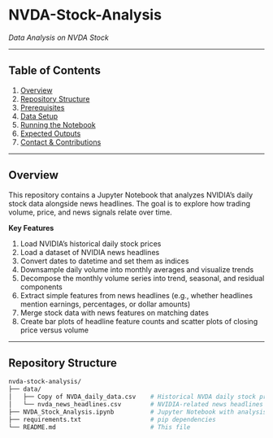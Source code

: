 # NVDA-Stock-Analysis

_Data Analysis on NVDA Stock_

---

## Table of Contents

1. [Overview](#overview)  
2. [Repository Structure](#repository-structure)  
3. [Prerequisites](#prerequisites)  
4. [Data Setup](#data-setup)  
5. [Running the Notebook](#running-the-notebook)  
6. [Expected Outputs](#expected-outputs)  
7. [Contact & Contributions](#contact--contributions)  

---

## Overview

This repository contains a Jupyter Notebook that analyzes NVIDIA’s daily stock data alongside news headlines. The goal is to explore how trading volume, price, and news signals relate over time.

**Key Features**  
1. Load NVIDIA’s historical daily stock prices  
2. Load a dataset of NVIDIA news headlines  
3. Convert dates to datetime and set them as indices  
4. Downsample daily volume into monthly averages and visualize trends  
5. Decompose the monthly volume series into trend, seasonal, and residual components  
6. Extract simple features from news headlines (e.g., whether headlines mention earnings, percentages, or dollar amounts)  
7. Merge stock data with news features on matching dates  
8. Create bar plots of headline feature counts and scatter plots of closing price versus volume  

---

## Repository Structure

```bash
nvda-stock-analysis/
├── data/
│   ├── Copy of NVDA_daily_data.csv    # Historical NVDA daily stock prices
│   └── nvda_news_headlines.csv        # NVIDIA-related news headlines
├── NVDA_Stock_Analysis.ipynb          # Jupyter Notebook with analysis
├── requirements.txt                   # pip dependencies
└── README.md                          # This file
